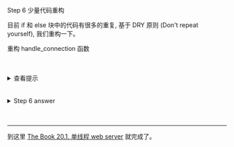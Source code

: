 
Step 6 少量代码重构

目前 if 和 else 块中的代码有很多的重复, 基于 DRY 原则 (Don't repeat yourself), 我们重构一下。

重构 handle_connection 函数  



<br>
<br>
<details>
    <summary>查看提示</summary>

重构 handle_connection 函数，将 if else 里面返回的状态行和文件名提取成两个语句，其它的相同语句只用写一遍就好了，完成重构。（可重用的语句有 let contents, let response, stream.write, stream.flush）

浏览页面 [http://127.0.0.1:7878/](http://127.0.0.1:7878/) 和 [http://127.0.0.1:7878/another_page](http://127.0.0.1:7878/another_page) ，确保看到正确的 Hello 和 404 页面。

</details>


<br>
<br>
<details>
    <summary>Step 6 answer</summary>

```rust, no_run
fn handle_connection(mut stream: TcpStream) {
    let mut buffer = [0; 1024];
    stream.read(&mut buffer).unwrap();

    let get = b"GET / HTTP/1.1\r\n";

    let (status_line, filename) = if buffer.starts_with(get) {
        ("HTTP/1.1 200 OK\r\n\r\n", "hello.html")
    } else {
        ("HTTP/1.1 404 NOT FOUND\r\n\r\n", "404.html")
    };

    let contents = fs::read_to_string(filename).unwrap();

    let response = format!("{}{}", status_line, contents); // 对比前面的代码发现这里省略了 contents.len()

    stream.write(response.as_bytes()).unwrap();
    stream.flush().unwrap();
}
```
</details>



<br>
<br>
<hr>

到这里 [The Book 20.1. 单线程 web server](http://120.78.128.153/rustbook/ch20-01-single-threaded.html) 就完成了。  